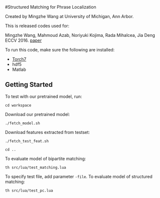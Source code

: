#Structured Matching for Phrase Localization

Created by Mingzhe Wang at University of Michigan, Ann Arbor.

This is released codes used for:

Mingzhe Wang, Mahmoud Azab, Noriyuki Kojima, Rada Mihalcea, Jia Deng
ECCV 2016. [paper](http://web.eecs.umich.edu/~jiadeng/paper/WangEtAl_ECCV2016.pdf)

To run this code, make sure the following are installed:

- [Torch7](https://github.com/torch/torch7)
- hdf5
- Matlab

## Getting Started ##

To test with our pretrained model, run:

`cd workspace`

Download our pretrained model:

`./fetch_model.sh`

Download features extracted from testset:

`./fetch_test_feat.sh`

`cd ..`

To evaluate model of bipartite matching:

`th src/lua/test_matching.lua`

To specify test file, add parameter `-file`. To evaluate model of structured matching:

`th src/lua/test_pc.lua`
